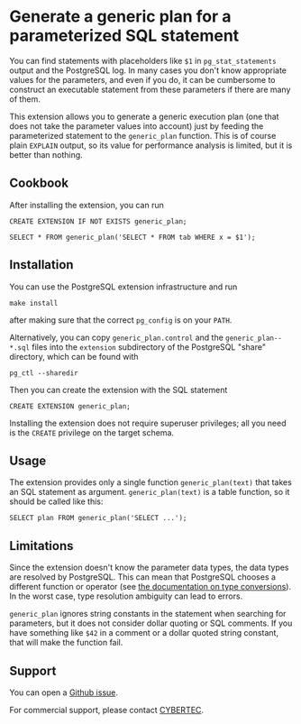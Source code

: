 Generate a generic plan for a parameterized SQL statement
=========================================================

You can find statements with placeholders like `$1` in `pg_stat_statements`
output and the PostgreSQL log.  In many cases you don't know appropriate values
for the parameters, and even if you do, it can be cumbersome to construct an
executable statement from these parameters if there are many of them.

This extension allows you to generate a generic execution plan (one that does
not take the parameter values into account) just by feeding the parameterized
statement to the `generic_plan` function.  This is of course plain `EXPLAIN`
output, so its value for performance analysis is limited, but it is better
than nothing.

Cookbook
--------

After installing the extension, you can run

    CREATE EXTENSION IF NOT EXISTS generic_plan;

    SELECT * FROM generic_plan('SELECT * FROM tab WHERE x = $1');

Installation
------------

You can use the PostgreSQL extension infrastructure and run

    make install

after making sure that the correct `pg_config` is on your `PATH`.

Alternatively, you can copy `generic_plan.control` and the
`generic_plan--*.sql` files into the `extension` subdirectory of the PostgreSQL
"share" directory, which can be found with

    pg_ctl --sharedir

Then you can create the extension with the SQL statement

    CREATE EXTENSION generic_plan;

Installing the extension does not require superuser privileges; all you need is
the `CREATE` privilege on the target schema.

Usage
-----

The extension provides only a single function `generic_plan(text)` that takes
an SQL statement as argument.  `generic_plan(text)` is a table function, so it
should be called like this:

    SELECT plan FROM generic_plan('SELECT ...');

Limitations
-----------

Since the extension doesn't know the parameter data types, the data types are
resolved by PostgreSQL.  This can mean that PostgreSQL chooses a different
function or operator (see [the documentation on type conversions][typeconv]).  
In the worst case, type resolution ambiguity can lead to errors.

`generic_plan` ignores string constants in the statement when searching for
parameters, but it does not consider dollar quoting or SQL comments.  If you
have something like `$42` in a comment or a dollar quoted string constant,
that will make the function fail.

 [typeconv]: https://www.postgresql.org/docs/current/typeconv.html

Support
-------

You can open a [Github issue][issue].

For commercial support, please contact [CYBERTEC][cybertec].

 [issue]: https://github.com/cybertec-postgresql/generic-plan/issues
 [cybertec]: https://www.cybertec-postgresql.com
